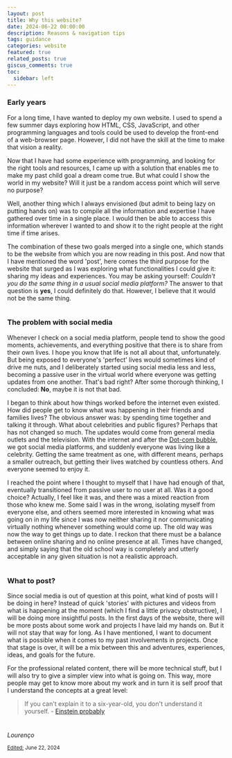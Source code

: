 ```yaml
---
layout: post
title: Why this website?
date: 2024-06-22 00:00:00
description: Reasons & navigation tips
tags: guidance
categories: website
featured: true
related_posts: true
giscus_comments: true
toc:
  sidebar: left
---
```


<p style="margin-bottom:0.5cm;"></p>

### <b>Early years</b>

<p>For a long time, I have wanted to deploy my own website. I used to spend a few summer days exploring how HTML, CSS, JavaScript, and other programming languages and tools could be used to develop the front-end of a web-browser page. However, I did not have the skill at the time to make that vision a reality.</p>

<p>Now that I have had some experience with programming, and looking for the right tools and resources, I came up with a solution that enables me to make my past child goal a dream come true. But what could I show the world in my website? Will it just be a random access point which will serve no purpose?</p>

<p>Well, another thing which I always envisioned (but admit to being lazy on putting hands on) was to compile all the information and expertise I have gathered over time in a single place. I would then be able to access this information wherever I wanted to and show it to the right people at the right time if time arises.</p>

<p style="margin-bottom:1cm;">The combination of these two goals merged into a single one, which stands to be the website from which you are now reading in this post. And now that I have mentioned the word 'post', here comes the third purpose for the website that surged as I was exploring what functionalities I could give it: sharing my ideas and experiences. You may be asking yourself: <i>Couldn't you do the same thing in a usual social media platform?</i> The answer to that question is <b>yes</b>, I could definitely do that. However, I believe that it would not be the same thing.</p>

### <b>The problem with social media</b>

Whenever I check on a social media platform, people tend to show the good moments, achievements, and everything positive that there is to share from their own lives. I hope you know that life is not all about that, unfortunately. But being exposed to everyone's 'perfect' lives would sometimes kind of drive me nuts, and I deliberately started using social media less and less, becoming a passive user in the virtual world where everyone was getting updates from one another. That's bad right? After some thorough thinking, I concluded: <b>No</b>, maybe it is not that bad.

I began to think about how things worked before the internet even existed. How did people get to know what was happening in their friends  and families lives? The obvious answer was: by spending time together and talking it through. What about celebrities and public figures? Perhaps that has not changed so much. The updates would come from general media outlets and the television. With the internet and after the [Dot-com bubble](https://en.wikipedia.org/wiki/Dot-com_bubble), we got social media platforms, and suddenly everyone was living like a celebrity. Getting the same treatment as one, with different means, perhaps a smaller outreach, but getting their lives watched by countless others. And everyone seemed to enjoy it.

<p style="margin-bottom:1cm;">I reached the point where I thought to myself that I have had enough of that, eventually transitioned from passive user to no user at all. Was it a good choice? Actually, I feel like it was, and there was a mixed reaction from those who knew me. Some said I was in the wrong, isolating myself from everyone else, and others seemed more interested in knowing what was going on in my life since I was now neither sharing it nor communicating virtually nothing whenever something would come up. The old way was now the way to get things up to date. I reckon that there must be a balance between online sharing and no online presence at all. Times have changed, and simply saying that the old school way is completely and utterly acceptable in any given situation is not a realistic approach.</p>

### <b>What to post?</b>

Since social media is out of question at this point, what kind of posts will I be doing in here? Instead of quick 'stories' with pictures and videos from what is happening at the moment (which I find a little privacy obstructive), I will be doing more insightful posts. In the first days of the website, there will be more posts about some work and projects I have laid my hands on. But it will not stay that way for long. As I have mentioned, I want to document what is possible when it comes to my past involvements in projects. Once that stage is over, it will be a mix between this and adventures, experiences, ideas, and goals for the future.

For the professional related content, there will be more technical stuff, but I will also try to give a simpler view into what is going on. This way, more people may get to know more about my work and in turn it is self proof that I understand the concepts at a great level:

>If you can't explain it to a six-year-old, you don't understand it yourself. - [Einstein probably](https://history.stackexchange.com/questions/35209/which-of-these-quotes-are-actually-einsteins-if-any)

<p style="margin-bottom:1cm;"></p>




_Lourenço_

<small><ins>Edited:</ins> June 22, 2024</small>